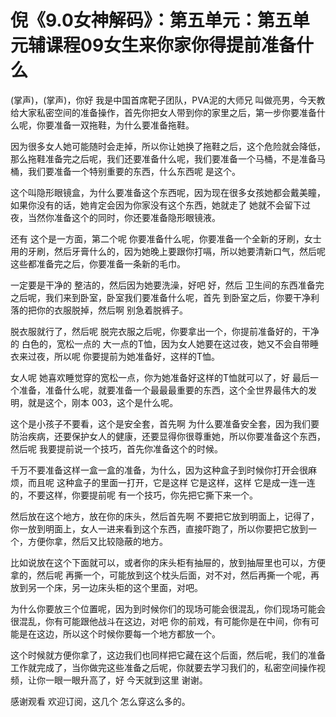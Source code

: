 # 倪《9.0女神解码》：第五单元：第五单元辅课程09女生来你家你得提前准备什么

(掌声)，(掌声)，你好 我是中国首席靶子团队，PVA泥的大师兄 叫做亮男，今天教给大家私密空间的准备操作，首先你把女人带到你的家里之后，第一步你要准备什么呢，你要准备一双拖鞋，为什么要准备拖鞋。

因为很多女人她可能随时会走掉，所以你让她换了拖鞋之后，这个危险就会降低，那么拖鞋准备完之后呢，我们还要准备什么呢，我们要准备一个马桶，不是准备马桶，我们要准备一个特别重要的东西，什么东西呢 是这个。

这个叫隐形眼镜盒，为什么要准备这个东西呢，因为现在很多女孩她都会戴美瞳，如果你没有的话，她肯定会因为你家没有这个东西，她就走了 她就不会留下过夜，当然你准备这个的同时，你还要准备隐形眼镜液。

还有 这个是一方面，第二个呢 你要准备什么呢，你要准备一个全新的牙刷，女士用的牙刷，然后牙膏什么的，因为她晚上要跟你打嗝，所以她要清新口气，然后呢 这些都准备完之后，你要准备一条新的毛巾。

一定要是干净的 整洁的，然后因为她要洗澡，好吧 好，然后 卫生间的东西准备完之后呢，我们来到卧室，卧室我们要准备什么呢，首先 到卧室之后，你要干净利落的把你的衣服脱掉，然后啊 别急着脱裤子。

脱衣服就行了，然后呢 脱完衣服之后呢，你要拿出一个，你提前准备好的，干净的 白色的，宽松一点的 大一点的T恤，因为女人她要在这过夜，她又不会自带睡衣来过夜，所以呢 你要提前为她准备好，这样的T恤。

女人呢 她喜欢睡觉穿的宽松一点，你为她准备好这样的T恤就可以了，好 最后一个准备，准备什么呢，就要准备一个最最最重要的东西，这个全世界最伟大的发明，就是这个，刚本 003，这个是什么呢。

这个是小孩子不要看，这个是安全套，首先啊 为什么要准备安全套，因为我们要防治疾病，还要保护女人的健康，还要显得你很尊重她，所以你要准备这个东西，然后呢 我要提前说一个技巧，首先你准备这个的时候。

千万不要准备这样一盒一盒的准备，为什么，因为这种盒子到时候你打开会很麻烦，而且呢 这种盒子的里面一打开，它是这样 它是这样，这样 它是成一连一连的，不要这样，你要提前呢 有一个技巧，你先把它撕下来一个。

然后放在这个地方，放在你的床头，然后首先啊 不要把它放到明面上，记得了，你一放到明面上，女人一进来看到这个东西，直接吓跑了，所以你要把它放到一个，方便你拿，然后又比较隐蔽的地方。

比如说放在这个下面就可以，或者你的床头柜有抽屉的，放到抽屉里也可以，方便拿的，然后呢 再撕一个，可能放到这个枕头后面，对不对，然后再撕一个呢，再放到另一个床，另一边床头柜的这个里面，对吧。

为什么你要放三个位置呢，因为到时候你们的现场可能会很混乱，你们现场可能会很混乱，你有可能跟他战斗在这边，对吧 你的前戏，有可能你是在中间，你有可能是在这边，所以这个时候你要每一个地方都放一个。

这个时候就方便你拿了，这边我们也同样把它藏在这个后面，然后呢，我们的准备工作就完成了，当你做完这些准备之后呢，你就要去学习我们的，私密空间操作视频，让你一眼一眼升高了，好 今天就到这里 谢谢。

感谢观看 欢迎订阅，这几个 怎么穿这么多的。